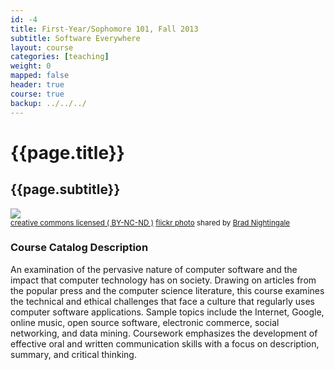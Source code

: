 ```yaml
---
id: -4
title: First-Year/Sophomore 101, Fall 2013
subtitle: Software Everywhere
layout: course 
categories: [teaching]
weight: 0
mapped: false
header: true
course: true
backup: ../../../
---
```


# {{page.title}}

## {{page.subtitle}}

<a title="City Bridge at Night" href="http://flickr.com/photos/bradnightingale/13946774795"><img class="img-responsive-tight" src="http://farm3.static.flickr.com/2935/13946774795_715d891fce_b.jpg" /></a><br /><small><a href="http://creativecommons.org/licenses/by-nc-nd/2.0/">creative commons licensed ( BY-NC-ND )</a> <a title="City Bridge at Night" href="http://flickr.com/photos/bradnightingale/13946774795">flickr photo</a> shared by <a href="http://flickr.com/people/bradnightingale">Brad Nightingale</a></small>

### Course Catalog Description

An examination of the pervasive nature of computer software and the impact that computer technology has on society.
Drawing on articles from the popular press and the computer science literature, this course examines the technical and
ethical challenges that face a culture that regularly uses computer software applications. Sample topics include the
Internet, Google, online music, open source software, electronic commerce, social networking, and data mining.
Coursework emphasizes the development of effective oral and written communication skills with a focus on description,
summary, and critical thinking.
